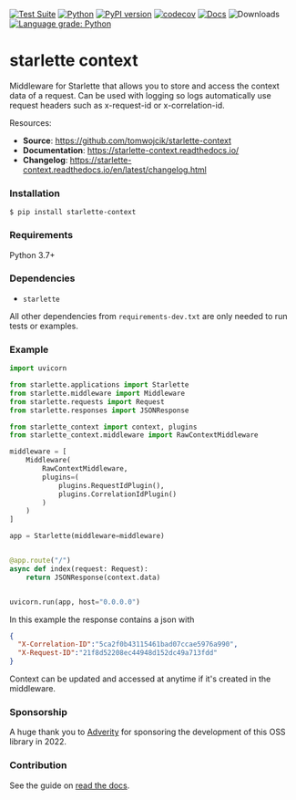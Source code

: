 [![Test Suite](https://github.com/tomwojcik/starlette-context/actions/workflows/test-suite.yml/badge.svg)](https://github.com/tomwojcik/starlette-context/actions/workflows/test-suite.yml)
[![Python](https://img.shields.io/badge/python-3.7+-blue.svg)](https://www.python.org/downloads/release/python-370/)
[![PyPI version](https://badge.fury.io/py/starlette-context.svg)](https://badge.fury.io/py/starlette-context)
[![codecov](https://codecov.io/gh/tomwojcik/starlette-context/branch/master/graph/badge.svg)](https://codecov.io/gh/tomwojcik/starlette-context)
[![Docs](https://readthedocs.org/projects/pip/badge/?version=latest)](https://starlette-context.readthedocs.io/)
![Downloads](https://img.shields.io/pypi/dm/starlette-context)
[![Language grade: Python](https://img.shields.io/lgtm/grade/python/g/tomwojcik/starlette-context.svg?logo=lgtm&logoWidth=18)](https://lgtm.com/projects/g/tomwojcik/starlette-context/context:python)

# starlette context
Middleware for Starlette that allows you to store and access the context data of a request. Can be used with logging so logs automatically use request headers such as x-request-id or x-correlation-id.

Resources:

* **Source**: https://github.com/tomwojcik/starlette-context
* **Documentation**: https://starlette-context.readthedocs.io/
* **Changelog**: https://starlette-context.readthedocs.io/en/latest/changelog.html

### Installation

`$ pip install starlette-context`


### Requirements
Python 3.7+

### Dependencies

- `starlette`

All other dependencies from `requirements-dev.txt` are only needed to run tests or examples.

### Example

```python
import uvicorn

from starlette.applications import Starlette
from starlette.middleware import Middleware
from starlette.requests import Request
from starlette.responses import JSONResponse

from starlette_context import context, plugins
from starlette_context.middleware import RawContextMiddleware

middleware = [
    Middleware(
        RawContextMiddleware,
        plugins=(
            plugins.RequestIdPlugin(),
            plugins.CorrelationIdPlugin()
        )
    )
]

app = Starlette(middleware=middleware)


@app.route("/")
async def index(request: Request):
    return JSONResponse(context.data)


uvicorn.run(app, host="0.0.0.0")

```
In this example the response contains a json with
```json
{
  "X-Correlation-ID":"5ca2f0b43115461bad07ccae5976a990",
  "X-Request-ID":"21f8d52208ec44948d152dc49a713fdd"
}
```

Context can be updated and accessed at anytime if it's created in the middleware.

### Sponsorship

A huge thank you to [Adverity](https://www.adverity.com/) for sponsoring the development of this OSS library in 2022.

### Contribution

See the guide on [read the docs](https://starlette-context.readthedocs.io/en/latest/contributing.html#contributing).
